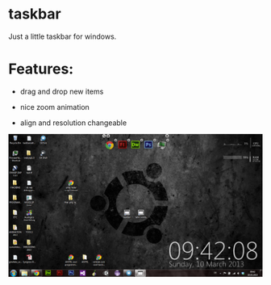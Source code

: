taskbar
=======

Just a little taskbar for windows.


Features:
========

- drag and drop new items

- nice zoom animation

- align and resolution changeable

  
![taskbar preview](taskbar_1.png "taskbar preview")
